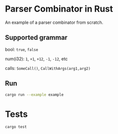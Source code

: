 # Parser Combinator in Rust

An example of a parser combinator from scratch.

## Supported grammar

bool: `true`, `false`

num(i32): `1`, `+1`, `+12`, `-1`, `-12`, etc

calls: `SomeCall()`, `CallWithArgs(arg1,arg2)`

## Run

```sh
cargo run --example example
```

# Tests

```sh
cargo test
```
